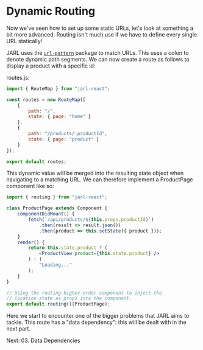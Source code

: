 # Dynamic Routing

Now we've seen how to set up some static URLs, let's look at something a bit more advanced. Routing isn't much use if we have to define every single URL statically!

JARL uses the [`url-pattern`](https://github.com/snd/url-pattern) package to match URLs. This uses a colon to denote dynamic path segments. We can now create a route as follows to display a product with a specific id:

routes.js:

```js
import { RouteMap } from "jarl-react";

const routes = new RouteMap([
    {
        path: "/",
        state: { page: "home" }
    },
    {
        path: "/products/:productId",
        state: { page: "product" }
    }
]);

export default routes;
```

This dynamic value will be merged into the resulting state object when navigating to a matching URL. We can therefore implement a ProductPage component like so:

```jsx
import { routing } from "jarl-react";

class ProductPage extends Component {
    componentDidMount() {
        fetch(`/api/products/${this.props.productId}`)
            .then(result => result.json())
            .then(product => this.setState({ product }));
    }
    render() {
        return this.state.product ? (
            <ProductView product={this.state.product} />
        ) : (
            "Loading..."
        );
    }
}

// Using the routing higher-order component to inject the
// location state as props into the component.
export default routing()(ProductPage);
```

Here we start to encounter one of the bigger problems that JARL aims to tackle. This route has a "data dependency": this will be dealt with in the next part.

Next: 03. Data Dependencies
